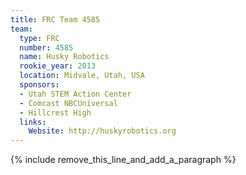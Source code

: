 ```yaml
---
title: FRC Team 4585
team:
  type: FRC
  number: 4585
  name: Husky Robotics
  rookie_year: 2013
  location: Midvale, Utah, USA
  sponsors:
  - Utah STEM Action Center
  - Comcast NBCUniversal
  - Hillcrest High
  links:
    Website: http://huskyrobotics.org
---
```


{% include remove_this_line_and_add_a_paragraph %}